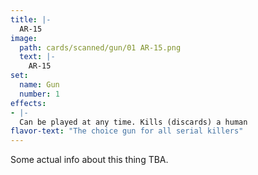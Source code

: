 ```yaml
---
title: |-
  AR-15
image: 
  path: cards/scanned/gun/01 AR-15.png
  text: |-
    AR-15
set:
  name: Gun
  number: 1
effects: 
- |-
  Can be played at any time. Kills (discards) a human
flavor-text: "The choice gun for all serial killers"
---
```

Some actual info about this thing TBA.
